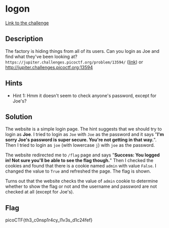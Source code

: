# logon

[Link to the challenge](https://play.picoctf.org/practice/challenge/46)

## Description

The factory is hiding things from all of its users. Can you login as Joe and find what they've been looking at? `https://jupiter.challenges.picoctf.org/problem/13594/` ([link](https://jupiter.challenges.picoctf.org/problem/13594/)) or http://jupiter.challenges.picoctf.org:13594

## Hints

- Hint 1: Hmm it doesn't seem to check anyone's password, except for Joe's?

## Solution

The website is a simple login page. The hint suggests that we should try to login as **Joe**. I tried to login as `Joe` with `Joe` as the password and it says "**I'm sorry Joe's password is super secure. You're not getting in that way.**". Then I tried to login as `joe` (with lowercase `j`) with `joe` as the password.

The website redirected me to `/flag` page and says "**Success: You logged in! Not sure you'll be able to see the flag though.**" Then I checked the cookies and found that there is a cookie named `admin` with value `False`. I changed the value to `True` and refreshed the page. The flag is shown.

Turns out that the website checks the value of `admin` cookie to determine whether to show the flag or not and the username and password are not checked at all (except for Joe's).

## Flag

picoCTF{th3_c0nsp1r4cy_l1v3s_d1c24fef}
